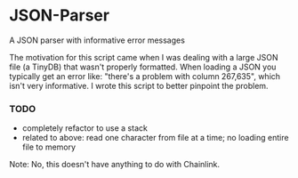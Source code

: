 # JSON-Parser
A JSON parser with informative error messages

The motivation for this script came when I was dealing with a large JSON file (a TinyDB) that wasn't properly formatted. When loading a JSON you typically get an error like: "there's a problem with column 267,635", which isn't very informative. I wrote this script to better pinpoint the problem.

### TODO
* completely refactor to use a stack
* related to above: read one character from file at a time; no loading entire file to memory

Note: No, this doesn't have anything to do with Chainlink.
